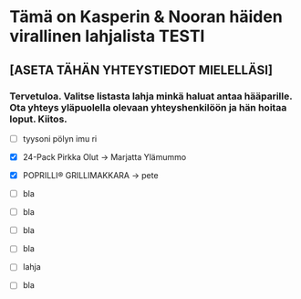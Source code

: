 # Tämä on Kasperin & Nooran häiden virallinen lahjalista TESTI
## [ASETA TÄHÄN YHTEYSTIEDOT MIELELLÄSI]
### Tervetuloa. Valitse listasta lahja minkä haluat antaa hääparille. Ota yhteys yläpuolella olevaan yhteyshenkilöön ja hän hoitaa loput. Kiitos.

- [ ] tyysoni pölyn imu ri 
- [x] 24-Pack Pirkka Olut -> Marjatta Ylämummo
- [x] POPRILLI® GRILLIMAKKARA -> pete
- [ ] bla
- [ ] bla
- [ ] bla
- [ ] bla
- [ ] lahja
- [ ] bla

